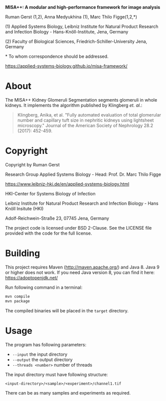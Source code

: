 **MISA++: A modular and high-performance framework for image analysis**

Ruman Gerst (1,2), Anna Medyukhina (1), Marc Thilo Figge(1,2,\*)

(1) Applied Systems Biology, Leibniz Institute for Natural Product Research and Infection Biology - Hans-Knöll-Institute, Jena, Germany

(2) Faculty of Biological Sciences, Friedrich-Schiller-University Jena, Germany

\* To whom correspondence should be addressed.

https://applied-systems-biology.github.io/misa-framework/

# About

The MISA++ Kidney Glomeruli Segmentation segments glomeruli in whole kidneys.
It implements the algorithm published by Klingberg *et. al.*:

> Klingberg, Anika, et al. "Fully automated evaluation of total glomerular number and capillary tuft size in nephritic kidneys using lightsheet microscopy." Journal of the American Society of Nephrology 28.2 (2017): 452-459.

# Copyright

Copyright by Ruman Gerst

Research Group Applied Systems Biology - Head: Prof. Dr. Marc Thilo Figge

https://www.leibniz-hki.de/en/applied-systems-biology.html

HKI-Center for Systems Biology of Infection

Leibniz Institute for Natural Product Research and Infection Biology - Hans Knöll Insitute (HKI)

Adolf-Reichwein-Straße 23, 07745 Jena, Germany

The project code is licensed under BSD 2-Clause.
See the LICENSE file provided with the code for the full license.

# Building

This project requires Maven (http://maven.apache.org/) and Java 8.
Java 9 or higher does not work. If you need Java version 8, you can find it here: https://adoptopenjdk.net/

Run following command in a terminal: 

```bash
mvn compile
mvn package
```

The compiled binaries will be placed in the `target` directory.

# Usage

The program has following parameters:

* `--input` the input directory
* `--output` the output directory
* `--threads <number>` number of threads

The input directory must have following structure:

```
<input-directory>/<sample>/<experiment>/channel1.tif
```

There can be as many samples and experiments as required.
